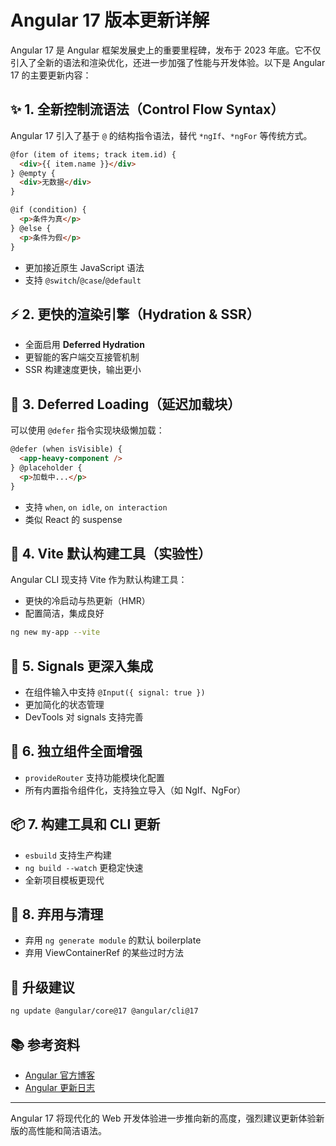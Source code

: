 
# Angular 17 版本更新详解

Angular 17 是 Angular 框架发展史上的重要里程碑，发布于 2023 年底。它不仅引入了全新的语法和渲染优化，还进一步加强了性能与开发体验。以下是 Angular 17 的主要更新内容：

## ✨ 1. 全新控制流语法（Control Flow Syntax）
Angular 17 引入了基于 `@` 的结构指令语法，替代 `*ngIf`、`*ngFor` 等传统方式。

```html
@for (item of items; track item.id) {
  <div>{{ item.name }}</div>
} @empty {
  <div>无数据</div>
}

@if (condition) {
  <p>条件为真</p>
} @else {
  <p>条件为假</p>
}
```

- 更加接近原生 JavaScript 语法
- 支持 `@switch`/`@case`/`@default`

## ⚡ 2. 更快的渲染引擎（Hydration & SSR）
- 全面启用 **Deferred Hydration**
- 更智能的客户端交互接管机制
- SSR 构建速度更快，输出更小

## 🧱 3. Deferred Loading（延迟加载块）
可以使用 `@defer` 指令实现块级懒加载：

```html
@defer (when isVisible) {
  <app-heavy-component />
} @placeholder {
  <p>加载中...</p>
}
```

- 支持 `when`, `on idle`, `on interaction`
- 类似 React 的 suspense

## 🔧 4. Vite 默认构建工具（实验性）
Angular CLI 现支持 Vite 作为默认构建工具：

- 更快的冷启动与热更新（HMR）
- 配置简洁，集成良好

```bash
ng new my-app --vite
```

## 🧠 5. Signals 更深入集成
- 在组件输入中支持 `@Input({ signal: true })`
- 更加简化的状态管理
- DevTools 对 signals 支持完善

## 🧪 6. 独立组件全面增强
- `provideRouter` 支持功能模块化配置
- 所有内置指令组件化，支持独立导入（如 NgIf、NgFor）

## 📦 7. 构建工具和 CLI 更新
- `esbuild` 支持生产构建
- `ng build --watch` 更稳定快速
- 全新项目模板更现代

## 🧹 8. 弃用与清理
- 弃用 `ng generate module` 的默认 boilerplate
- 弃用 ViewContainerRef 的某些过时方法

## 📌 升级建议

```bash
ng update @angular/core@17 @angular/cli@17
```

## 📚 参考资料
- [Angular 官方博客](https://blog.angular.io)
- [Angular 更新日志](https://github.com/angular/angular/blob/main/CHANGELOG.md)

---

Angular 17 将现代化的 Web 开发体验进一步推向新的高度，强烈建议更新体验新版的高性能和简洁语法。
